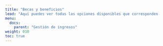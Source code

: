 ```yaml
---
title: "Becas y beneficios"
lead: "Aquí puedes ver todas las opciones disponibles que corresponden a becas y beneficios"
menu:
  docs:
    parent: "Gestión de ingresos"
weight: 010
toc: true
---
```

